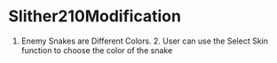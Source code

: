 # Slither210Modification
1. Enemy Snakes are Different Colors. 2. User can use the Select Skin function to choose the color of the snake
